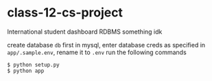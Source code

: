 # class-12-cs-project

International student dashboard RDBMS something idk

create database `db` first in mysql, enter database creds as specified in `app/.sample.env`, rename it to `.env`
run the following commands

```console
$ python setup.py
$ python app
```
